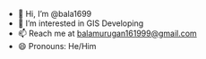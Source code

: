 - 👋 Hi, I’m @bala1699
- 👀 I’m interested in GIS Developing
- 📫 Reach me at balamurugan161999@gmail.com
- 😄 Pronouns: He/Him



